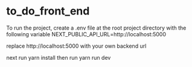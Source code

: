 # to_do_front_end

To run the project, create a .env file at the root project directory with the following variable
NEXT_PUBLIC_API_URL=http://localhost:5000

replace http://localhost:5000 with your own backend url

next run yarn install
then run yarn run dev
